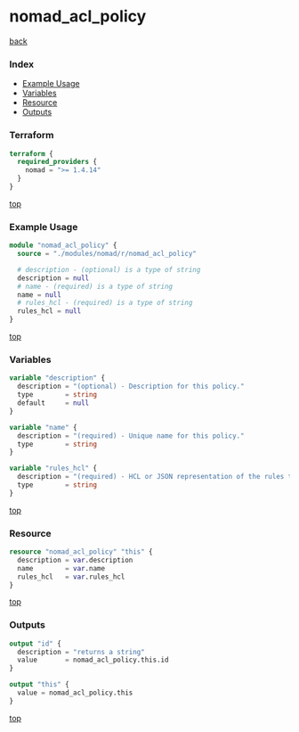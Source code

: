 # nomad_acl_policy

[back](../nomad.md)

### Index

- [Example Usage](#example-usage)
- [Variables](#variables)
- [Resource](#resource)
- [Outputs](#outputs)

### Terraform

```terraform
terraform {
  required_providers {
    nomad = ">= 1.4.14"
  }
}
```

[top](#index)

### Example Usage

```terraform
module "nomad_acl_policy" {
  source = "./modules/nomad/r/nomad_acl_policy"

  # description - (optional) is a type of string
  description = null
  # name - (required) is a type of string
  name = null
  # rules_hcl - (required) is a type of string
  rules_hcl = null
}
```

[top](#index)

### Variables

```terraform
variable "description" {
  description = "(optional) - Description for this policy."
  type        = string
  default     = null
}

variable "name" {
  description = "(required) - Unique name for this policy."
  type        = string
}

variable "rules_hcl" {
  description = "(required) - HCL or JSON representation of the rules to enforce on this policy. Use file() to specify a file as input."
  type        = string
}
```

[top](#index)

### Resource

```terraform
resource "nomad_acl_policy" "this" {
  description = var.description
  name        = var.name
  rules_hcl   = var.rules_hcl
}
```

[top](#index)

### Outputs

```terraform
output "id" {
  description = "returns a string"
  value       = nomad_acl_policy.this.id
}

output "this" {
  value = nomad_acl_policy.this
}
```

[top](#index)
